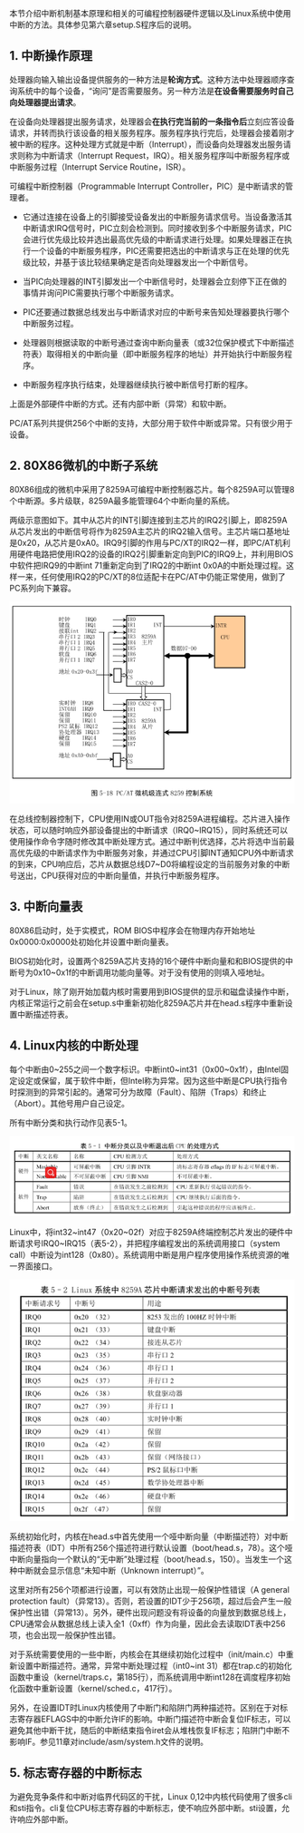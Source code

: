 本节介绍中断机制基本原理和相关的可编程控制器硬件逻辑以及Linux系统中使用中断的方法。具体参见第六章setup.S程序后的说明。

## 1. 中断操作原理

处理器向输入输出设备提供服务的一种方法是**轮询方式**。这种方法中处理器顺序查询系统中的每个设备，“询问”是否需要服务。另一种方法是**在设备需要服务时自己向处理器提出请求**。

在设备向处理器提出服务请求，处理器会**在执行完当前的一条指令后**立刻应答设备请求，并转而执行该设备的相关服务程序。服务程序执行完后，处理器会接着刚才被中断的程序。这种处理方式就是中断（Interrupt），而设备向处理器发出服务请求则称为中断请求（Interrupt Request，IRQ）。相关服务程序叫中断服务程序或中断服务过程（Interrupt Service Routine，ISR）。

可编程中断控制器（Programmable Interrupt Controller，PIC）是中断请求的管理者。

- 它通过连接在设备上的引脚接受设备发出的中断服务请求信号。当设备激活其中断请求IRQ信号时，PIC立刻会检测到。同时接收到多个中断服务请求，PIC会进行优先级比较并选出最高优先级的中断请求进行处理。如果处理器正在执行一个设备的中断服务程序，PIC还需要把选出的中断请求与正在处理的优先级比较，并基于该比较结果确定是否向处理器发出一个中断信号。

- 当PIC向处理器的INT引脚发出一个中断信号时，处理器会立刻停下正在做的事情并询问PIC需要执行哪个中断服务请求。

- PIC还要通过数据总线发出与中断请求对应的中断号来告知处理器要执行哪个中断服务过程。

- 处理器则根据读取的中断号通过查询中断向量表（或32位保护模式下中断描述符表）取得相关的中断向量（即中断服务程序的地址）并开始执行中断服务程序。

- 中断服务程序执行结束，处理器继续执行被中断信号打断的程序。

上面是外部硬件中断的方式。还有内部中断（异常）和软中断。

PC/AT系列共提供256个中断的支持，大部分用于软件中断或异常。只有很少用于设备。

## 2. 80X86微机的中断子系统

80X86组成的微机中采用了8259A可编程中断控制器芯片。每个8259A可以管理8个中断源。多片级联，8259A最多能管理64个中断向量的系统。

两级示意图如下。其中从芯片的INT引脚连接到主芯片的IRQ2引脚上，即8259A从芯片发出的中断信号将作为8259A主芯片的IRQ2输入信号。主芯片端口基地址是0x20，从芯片是0xA0。IRQ9引脚的作用与PC/XT的IRQ2一样，即PC/AT机利用硬件电路把使用IRQ2的设备的IRQ2引脚重新定向到PIC的IRQ9上，并利用BIOS中软件把IRQ9的中断int 71重新定向到了IRQ2的中断int 0x0A的中断处理过程。这样一来，任何使用IRQ2的PC/XT的8位适配卡在PC/AT中仍能正常使用，做到了PC系列向下兼容。

![config](images/17.png)

在总线控制器控制下，CPU使用IN或OUT指令对8259A进程编程。芯片进入操作状态，可以随时响应外部设备提出的中断请求（IRQ0\~IRQ15），同时系统还可以使用操作命令字随时修改其中断处理方式。通过中断判优选择，芯片将选中当前最高优先级的中断请求作为中断服务对象，并通过CPU引脚INT通知CPU外中断请求的到来，CPU响应后，芯片从数据总线D7\~D0将编程设定的当前服务对象的中断号送出，CPU获得对应的中断向量值，并执行中断服务程序。

## 3. 中断向量表

80X86启动时，处于实模式，ROM BIOS中程序会在物理内存开始地址0x0000:0x0000处初始化并设置中断向量表。

BIOS初始化时，设置两个8259A芯片支持的16个硬件中断向量和和BIOS提供的中断号为0x10\~0x1f的中断调用功能向量等。对于没有使用的则填入哑地址。

对于Linux，除了刚开始加载内核时需要用到BIOS提供的显示和磁盘读操作中断，内核正常运行之前会在setup.s中重新初始化8259A芯片并在head.s程序中重新设置中断描述符表。

## 4. Linux内核的中断处理

每个中断由0\~255之间一个数字标识。中断int0\~int31（0x00\~0x1f），由Intel固定设定或保留，属于软件中断，但Intel称为异常。因为这些中断是CPU执行指令时探测到的异常引起的。通常可分为故障（Fault）、陷阱（Traps）和终止（Abort）。其他号用户自己设定。

所有中断分类和执行动作见表5-1。

![config](images/18.png)

Linux中，将int32\~int47（0x20\~02f）对应于8259A终端控制芯片发出的硬件中断请求号IRQ0\~IRQ15（表5-2），并把程序编程发出的系统调用接口（system call）中断设为int128（0x80）。系统调用中断是用户程序使用操作系统资源的唯一界面接口。

![config](images/19.png)

系统初始化时，内核在head.s中首先使用一个哑中断向量（中断描述符）对中断描述符表（IDT）中所有256个描述符进行默认设置（boot/head.s，78）。这个哑中断向量指向一个默认的“无中断”处理过程（boot/head.s，150）。当发生一个这种中断就会显示信息“未知中断（Unknown interrupt）”。

这里对所有256个项都进行设置，可以有效防止出现一般保护性错误（A general protection fault）（异常13）。否则，若设置的IDT少于256项，超过后会产生一般保护性出错（异常13）。另外，硬件出现问题没有将设备的向量放到数据总线上，CPU通常会从数据总线上读入全1（0xff）作为向量，因此会去读取IDT表中256项，也会出现一般保护性出错。

对于系统需要使用的一些中断，内核会在其继续初始化过程中（init/main.c）中重新设置中断描述符。通常，异常中断处理过程（int0\~int 31）都在trap.c的初始化函数中重设（kernel/traps.c，第185行），而系统调用中断int128在调度程序初始化函数中重新设置（kernel/sched.c，417行）。

另外，在设置IDT时Linux内核使用了中断门和陷阱门两种描述符。区别在于对标志寄存器EFLAGS中的中断允许IF的影响。中断门描述符中断会复位IF标志，可以避免其他中断干扰，随后的中断结束指令iret会从堆栈恢复IF标志；陷阱门中断不影响IF。参见11章对include/asm/system.h文件的说明。

## 5. 标志寄存器的中断标志

为避免竞争条件和中断对临界代码区的干扰，Linux 0,12中内核代码使用了很多cli和sti指令。cli复位CPU标志寄存器的中断标志，使不响应外部中断。sti设置，允许响应外部中断。